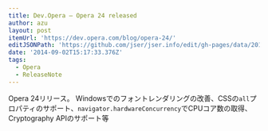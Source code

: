 ```yaml
---
title: Dev.Opera — Opera 24 released
author: azu
layout: post
itemUrl: 'https://dev.opera.com/blog/opera-24/'
editJSONPath: 'https://github.com/jser/jser.info/edit/gh-pages/data/2014/09/index.json'
date: '2014-09-02T15:17:33.376Z'
tags:
  - Opera
  - ReleaseNote
---
```

Opera 24リリース。
Windowsでのフォントレンダリングの改善、CSSの`all`プロパティのサポート、`navigator.hardwareConcurrency`でCPUコア数の取得、Cryptography APIのサポート等
